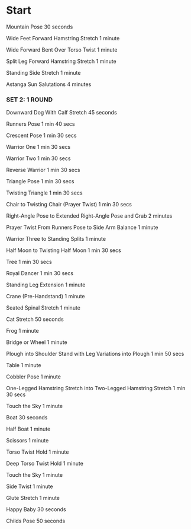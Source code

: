 <h1>Start</h1>

Mountain Pose
30 seconds

Wide Feet Forward Hamstring Stretch
1 minute

Wide Forward Bent Over Torso Twist
1 minute

Split Leg Forward Hamstring Stretch
1 minute

Standing Side Stretch
1 minute

Astanga Sun Salutations
4 minutes

### SET 2: 1 ROUND

Downward Dog With Calf Stretch
45 seconds

Runners Pose
1 min 40 secs

Crescent Pose
1 min 30 secs

Warrior One
1 min 30 secs

Warrior Two
1 min 30 secs

Reverse Warrior
1 min 30 secs

Triangle Pose
1 min 30 secs

Twisting Triangle
1 min 30 secs

Chair to Twisting Chair (Prayer Twist)
1 min 30 secs

Right-Angle Pose to Extended Right-Angle Pose and Grab
2 minutes

Prayer Twist From Runners Pose to Side Arm Balance
1 minute

Warrior Three to Standing Splits
1 minute

Half Moon to Twisting Half Moon
1 min 30 secs

Tree
1 min 30 secs

Royal Dancer
1 min 30 secs

Standing Leg Extension
1 minute

Crane (Pre-Handstand)
1 minute

Seated Spinal Stretch
1 minute

Cat Stretch
50 seconds

Frog
1 minute

Bridge or Wheel
1 minute

Plough into Shoulder Stand with Leg Variations into Plough
1 min 50 secs

Table
1 minute

Cobbler Pose
1 minute

One-Legged Hamstring Stretch into Two-Legged Hamstring Stretch
1 min 30 secs

Touch the Sky
1 minute

Boat
30 seconds

Half Boat
1 minute

Scissors
1 minute

Torso Twist Hold
1 minute

Deep Torso Twist Hold
1 minute

Touch the Sky
1 minute

Side Twist
1 minute

Glute Stretch
1 minute

Happy Baby
30 seconds

Childs Pose
50 seconds
